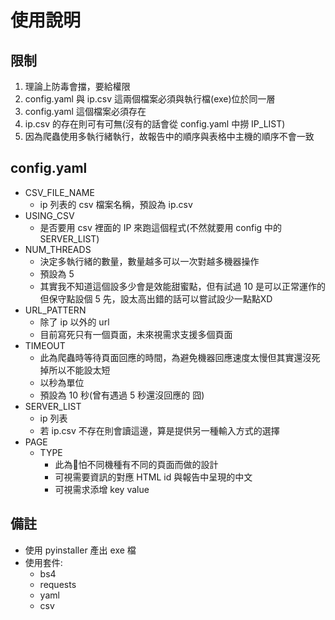 # 使用說明

## 限制

1. 理論上防毒會擋，要給權限
2. config.yaml 與 ip.csv 這兩個檔案必須與執行檔(exe)位於同一層
3. config.yaml 這個檔案必須存在
4. ip.csv 的存在則可有可無(沒有的話會從 config.yaml 中撈 IP_LIST)
5. 因為爬蟲使用多執行緒執行，故報告中的順序與表格中主機的順序不會一致

## config.yaml

* CSV_FILE_NAME
  * ip 列表的 csv 檔案名稱，預設為 ip.csv
* USING_CSV
  * 是否要用 csv 裡面的 IP 來跑這個程式(不然就要用 config 中的 SERVER_LIST)
* NUM_THREADS
  * 決定多執行緒的數量，數量越多可以一次對越多機器操作
  * 預設為 5
  * 其實我不知道這個設多少會是效能甜蜜點，但有試過 10 是可以正常運作的  
    但保守點設個 5 先，設太高出錯的話可以嘗試設少一點點XD
* URL_PATTERN
  * 除了 ip 以外的 url
  * 目前寫死只有一個頁面，未來視需求支援多個頁面
* TIMEOUT
  * 此為爬蟲時等待頁面回應的時間，為避免機器回應速度太慢但其實還沒死掉所以不能設太短
  * 以秒為單位
  * 預設為 10 秒(曾有遇過 5 秒還沒回應的 囧)
* SERVER_LIST  
  * ip 列表
  * 若 ip.csv 不存在則會讀這邊，算是提供另一種輸入方式的選擇
* PAGE
  * TYPE
    * 此為怕不同機種有不同的頁面而做的設計
    * 可視需要資訊的對應 HTML id 與報告中呈現的中文
    * 可視需求添增 key value

## 備註
  * 使用 pyinstaller 產出 exe 檔
  * 使用套件:
    * bs4
    * requests
    * yaml
    * csv